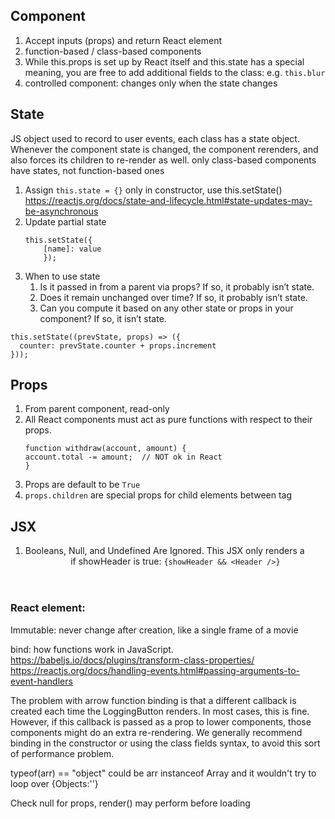 ## Component
1. Accept inputs (props) and return React element
2. function-based / class-based components
3. While this.props is set up by React itself and this.state has a special meaning, you are free to add additional fields to the class: e.g. `this.blur`
4. controlled component: changes only when the state changes


## State
JS object used to record to user events, each class has a state object. Whenever the component state is changed, the component rerenders, and also forces its children to re-render as well.
only class-based components have states, not function-based ones

1. Assign `this.state = {}` only in constructor, use this.setState()
https://reactjs.org/docs/state-and-lifecycle.html#state-updates-may-be-asynchronous
2. Update partial state
    ```
    this.setState({
        [name]: value
        });
    ```
3. When to use state
    1. Is it passed in from a parent via props? If so, it probably isn’t state.
    2. Does it remain unchanged over time? If so, it probably isn’t state.
    3. Can you compute it based on any other state or props in your component? If so, it isn’t state.

```
this.setState((prevState, props) => ({
  counter: prevState.counter + props.increment
}));
```

## Props
1. From parent component, read-only
2. All React components must act as pure functions with respect to their props.
    ```
    function withdraw(account, amount) {
    account.total -= amount;  // NOT ok in React
    }
    ```
3. Props are default to be `True`
4. `props.children` are special props for child elements between tag

## JSX
1. Booleans, Null, and Undefined Are Ignored. This JSX only renders a <Header /> if showHeader is true: `{showHeader && <Header />}`

### React element:
Immutable: never change after creation, like a single frame of a movie




bind: how functions work in JavaScript. 
https://babeljs.io/docs/plugins/transform-class-properties/
https://reactjs.org/docs/handling-events.html#passing-arguments-to-event-handlers

The problem with arrow function binding is that a different callback is created each time the LoggingButton renders. In most cases, this is fine. However, if this callback is passed as a prop to lower components, those components might do an extra re-rendering. We generally recommend binding in the constructor or using the class fields syntax, to avoid this sort of performance problem.

typeof(arr) == "object" could be arr instanceof Array and it wouldn't try to loop over {Objects:''}

Check null for props, render() may perform before loading


